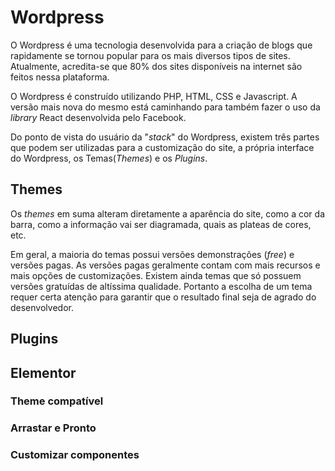 # Wordpress

O Wordpress é uma tecnologia desenvolvida para a criação de blogs que rapidamente se tornou popular para os mais diversos tipos de sites. Atualmente, acredita-se que 80% dos sites disponíveis na internet são feitos nessa plataforma.

O Wordpress é construído utilizando PHP, HTML, CSS e Javascript. A versão mais nova do mesmo está caminhando para também fazer o uso da *library* React desenvolvida pelo Facebook.

Do ponto de vista do usuário da "*stack*" do Wordpress, existem três partes que podem ser utilizadas para a customização do site, a própria interface do Wordpress, os Temas(*Themes*) e os *Plugins*.

## Themes

Os *themes* em suma alteram diretamente a aparência do site, como a cor da barra, como a informação vai ser diagramada, quais as plateas de cores, etc.

Em geral, a maioria do temas possui versões demonstrações (*free*) e versões pagas. As versões pagas geralmente contam com mais recursos e mais opções de customizações. Existem ainda temas que só possuem versões gratuídas de altíssima qualidade. Portanto a escolha de um tema requer certa atenção para garantir que o resultado final seja de agrado do desenvolvedor.

## Plugins
## Elementor
### Theme compatível

### Arrastar e Pronto

### Customizar componentes
